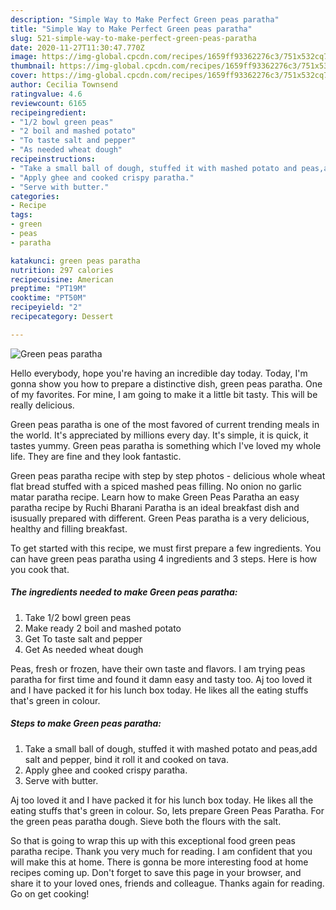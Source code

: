 ```yaml
---
description: "Simple Way to Make Perfect Green peas paratha"
title: "Simple Way to Make Perfect Green peas paratha"
slug: 521-simple-way-to-make-perfect-green-peas-paratha
date: 2020-11-27T11:30:47.770Z
image: https://img-global.cpcdn.com/recipes/1659ff93362276c3/751x532cq70/green-peas-paratha-recipe-main-photo.jpg
thumbnail: https://img-global.cpcdn.com/recipes/1659ff93362276c3/751x532cq70/green-peas-paratha-recipe-main-photo.jpg
cover: https://img-global.cpcdn.com/recipes/1659ff93362276c3/751x532cq70/green-peas-paratha-recipe-main-photo.jpg
author: Cecilia Townsend
ratingvalue: 4.6
reviewcount: 6165
recipeingredient:
- "1/2 bowl green peas"
- "2 boil and mashed potato"
- "To taste salt and pepper"
- "As needed wheat dough"
recipeinstructions:
- "Take a small ball of dough, stuffed it with mashed potato and peas,add salt and pepper, bind it roll it and cooked on tava."
- "Apply ghee and cooked crispy paratha."
- "Serve with butter."
categories:
- Recipe
tags:
- green
- peas
- paratha

katakunci: green peas paratha 
nutrition: 297 calories
recipecuisine: American
preptime: "PT19M"
cooktime: "PT50M"
recipeyield: "2"
recipecategory: Dessert

---
```



![Green peas paratha](https://img-global.cpcdn.com/recipes/1659ff93362276c3/751x532cq70/green-peas-paratha-recipe-main-photo.jpg)

Hello everybody, hope you're having an incredible day today. Today, I'm gonna show you how to prepare a distinctive dish, green peas paratha. One of my favorites. For mine, I am going to make it a little bit tasty. This will be really delicious.

Green peas paratha is one of the most favored of current trending meals in the world. It's appreciated by millions every day. It's simple, it is quick, it tastes yummy. Green peas paratha is something which I've loved my whole life. They are fine and they look fantastic.

Green peas paratha recipe with step by step photos - delicious whole wheat flat bread stuffed with a spiced mashed peas filling. No onion no garlic matar paratha recipe. Learn how to make Green Peas Paratha an easy paratha recipe by Ruchi Bharani Paratha is an ideal breakfast dish and isusually prepared with different. Green Peas paratha is a very delicious, healthy and filling breakfast.


To get started with this recipe, we must first prepare a few ingredients. You can have green peas paratha using 4 ingredients and 3 steps. Here is how you cook that.

<!--inarticleads1-->

##### The ingredients needed to make Green peas paratha:

1. Take 1/2 bowl green peas
1. Make ready 2 boil and mashed potato
1. Get To taste salt and pepper
1. Get As needed wheat dough


Peas, fresh or frozen, have their own taste and flavors. I am trying peas paratha for first time and found it damn easy and tasty too. Aj too loved it and I have packed it for his lunch box today. He likes all the eating stuffs that&#39;s green in colour. 

<!--inarticleads2-->

##### Steps to make Green peas paratha:

1. Take a small ball of dough, stuffed it with mashed potato and peas,add salt and pepper, bind it roll it and cooked on tava.
1. Apply ghee and cooked crispy paratha.
1. Serve with butter.


Aj too loved it and I have packed it for his lunch box today. He likes all the eating stuffs that&#39;s green in colour. So, lets prepare Green Peas Paratha. For the green peas paratha dough. Sieve both the flours with the salt. 

So that is going to wrap this up with this exceptional food green peas paratha recipe. Thank you very much for reading. I am confident that you will make this at home. There is gonna be more interesting food at home recipes coming up. Don't forget to save this page in your browser, and share it to your loved ones, friends and colleague. Thanks again for reading. Go on get cooking!
